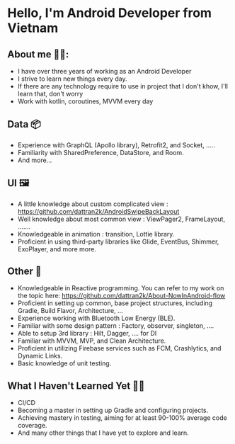 # Hello, I'm Android Developer from Vietnam

## About me 🧑‍💻:

- I have over three years of working as an Android Developer
- I strive to learn new things every day.
- If there are any technology require to use in project that I don't khow, I'll learn that, don't worry
- Work with kotlin, coroutines, MVVM every day

## Data 📦
-  Experience with GraphQL (Apollo library), Retrofit2, and Socket, .....
-  Familiarity with SharedPreference, DataStore, and Room.
-  And more...
## UI 🖼️
- A little knowledge about custom complicated view : https://github.com/dattran2k/AndroidSwipeBackLayout
- Well knowledge about most common view : ViewPager2, FrameLayout, .......
- Knowledgeable in animation : transition, Lottie library.
- Proficient in using third-party libraries like Glide, EventBus, Shimmer, ExoPlayer, and more more.
## Other 📄
- Knowledgeable in Reactive programming. You can refer to my work on the topic here: https://github.com/dattran2k/About-NowInAndroid-flow
- Proficient in setting up common, base project structures, including Gradle, Build Flavor, Architecture, ...
- Experience working with Bluetooth Low Energy (BLE).
- Familiar with some design pattern : Factory, observer, singleton, .... 
- Able to setup 3rd library : Hilt, Dagger, .... for DI
- Familiar with MVVM, MVP, and Clean Architecture.
- Proficient in utilizing Firebase services such as FCM, Crashlytics, and Dynamic Links.
- Basic knowledge of unit testing.
## What I Haven't Learned Yet 🤷‍♂️
- CI/CD
- Becoming a master in setting up Gradle and configuring projects.
- Achieving mastery in testing, aiming for at least 90-100% average code coverage.
- And many other things that I have yet to explore and learn.
